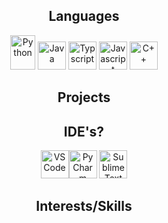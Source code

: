 <div align="center">
  
## Languages
<img src="https://m.media-amazon.com/images/I/410Z2CHLy2L._AC_UF1000,1000_QL80_.jpg" alt="Python" height="55px" width="40px"> <img src="https://img.icons8.com/m_sharp/512/FFFFFF/java-coffee-cup-logo.png" alt="Java" height="45px" width="45px"> <img src="https://static-00.iconduck.com/assets.00/typescript-icon-icon-2048x2048-2rhh1z66.png" alt="Typscript" height="45px" width="45px"> <img src="https://cdn-icons-png.flaticon.com/512/5968/5968292.png" alt="Javascript" height="45px" width="45px"> <img src="https://cdn-icons-png.flaticon.com/512/6132/6132222.png" alt="C++" height="45px" width="45px">

## Projects

## IDE's?
<img src="https://img.icons8.com/m_outlined/512/FFFFFF/visual-studio-code-2019.png" alt="VS Code" height="45px" width="45px" ><img src="https://encrypted-tbn0.gstatic.com/images?q=tbn:ANd9GcS53yBx1GFD_UQ4KiTvm5SKC2sHtouZkM5aqA&s" alt="PyCharm" height="45px" width="45px"> <img src="https://upload.wikimedia.org/wikipedia/en/d/d2/Sublime_Text_3_logo.png" alt="Sublime Text" height="45px" width="45px">
## Interests/Skills

<!--
**CryptoSOL123/CryptoSOL123** is a ✨ _special_ ✨ repository because its `README.md` (this file) appears on your GitHub profile.

Here are some ideas to get you started:

- 🔭 I’m currently working on ...
- 🌱 I’m currently learning ...
- 👯 I’m looking to collaborate on ...
- 🤔 I’m looking for help with ...
- 💬 Ask me about ...
- 📫 How to reach me: ...
- 😄 Pronouns: ...
- ⚡ Fun fact: ...
-->
</div>
